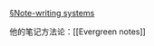 [§Note-writing systems](https://notes.andymatuschak.org/%C2%A7Note-writing_systems)

他的笔记方法论：[[Evergreen notes]]